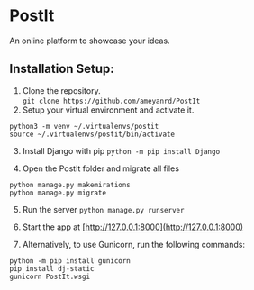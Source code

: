 # PostIt
An online platform to showcase your ideas.

## Installation Setup:
1. Clone the repository.<br/>
`git clone https://github.com/ameyanrd/PostIt`
2. Setup your virtual environment and activate it.
```
python3 -m venv ~/.virtualenvs/postit
source ~/.virtualenvs/postit/bin/activate
```
3. Install Django with pip
`python -m pip install Django`

4. Open the PostIt folder and migrate all files
```
python manage.py makemirations
python manage.py migrate
```

5. Run the server
```python manage.py runserver```

6. Start the app at [http://127.0.0.1:8000](http://127.0.0.1:8000)

7. Alternatively, to use Gunicorn, run the following commands:
```
python -m pip install gunicorn
pip install dj-static
gunicorn PostIt.wsgi
```
